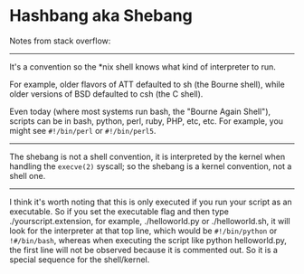 # Hashbang aka Shebang

Notes from stack overflow:

---

It's a convention so the *nix shell knows what kind of interpreter to run.

For example, older flavors of ATT defaulted to sh (the Bourne shell), while older versions of BSD defaulted to csh (the C shell).

Even today (where most systems run bash, the "Bourne Again Shell"), scripts can be in bash, python, perl, ruby, PHP, etc, etc. For example, you might see `#!/bin/perl` or `#!/bin/perl5`.

---

The shebang is not a shell convention, it is interpreted by the kernel when handling the `execve(2)` syscall; so the shebang is a kernel convention, not a shell one.

---

I think it's worth noting that this is only executed if you run your script as an executable. So if you set the executable flag and then type ./yourscript.extension, for example, ./helloworld.py or ./helloworld.sh, it will look for the interpreter at that top line, which would be `#!/bin/python` or `!#/bin/bash`, whereas when executing the script like python helloworld.py, the first line will not be observed because it is commented out. So it is a special sequence for the shell/kernel.
